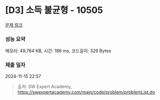 # [D3] 소득 불균형 - 10505 

[문제 링크](https://swexpertacademy.com/main/code/problem/problemDetail.do?contestProbId=AXNP4CvauaMDFAXS) 

### 성능 요약

메모리: 49,764 KB, 시간: 186 ms, 코드길이: 326 Bytes

### 제출 일자

2024-11-15 22:57



> 출처: SW Expert Academy, https://swexpertacademy.com/main/code/problem/problemList.do